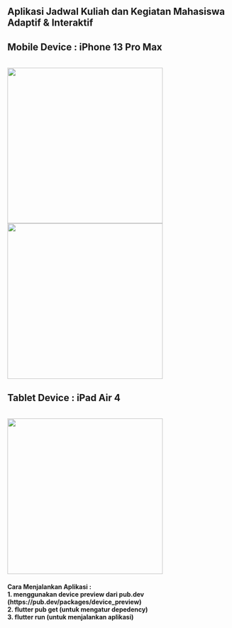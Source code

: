 <h2>Aplikasi Jadwal Kuliah dan Kegiatan Mahasiswa Adaptif & Interaktif <br>
<h2>Mobile Device : iPhone 13 Pro Max</h2><br>
<img src ="https://github.com/user-attachments/assets/b4a0085a-5586-4708-bac1-ada453e91f25" width= "350px"><br>
<img src ="https://github.com/user-attachments/assets/a20bf791-123a-4203-b84d-9fa830625b56" width= "350px"><br>
<h2>Tablet Device : iPad Air 4</h2><br>
<img src="https://github.com/user-attachments/assets/7e524d0f-da0a-4b34-bbda-044af3a1ff5a" width= "350px"><br>
<h4>Cara Menjalankan Aplikasi :<br>
1. menggunakan device preview dari pub.dev (https://pub.dev/packages/device_preview) <br>
2. flutter pub get (untuk mengatur depedency) <br>
3. flutter run (untuk menjalankan aplikasi)</h4><br>




